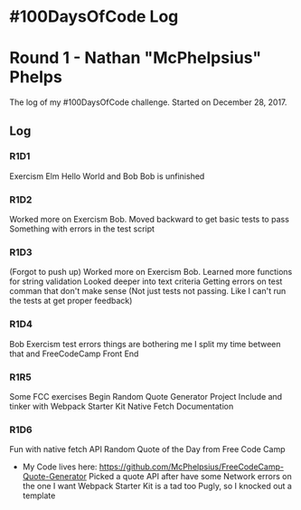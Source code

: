 # #100DaysOfCode Log
# Round 1 - Nathan "McPhelpsius" Phelps

The log of my #100DaysOfCode challenge. Started on December 28, 2017.

## Log

### R1D1 
Exercism Elm Hello World and Bob
Bob is unfinished

### R1D2
Worked more on Exercism Bob.
Moved backward to get basic tests to pass
Something with errors in the test script

### R1D3
(Forgot to push up)
Worked more on Exercism Bob.
Learned more functions for string validation
Looked deeper into text criteria
Getting errors on test comman that don't make sense
(Not just tests not passing. Like I can't run the tests at get proper feedback)

### R1D4
Bob Exercism test errors things are bothering me
I split my time between that and FreeCodeCamp Front End

### R1R5
Some FCC exercises
Begin Random Quote Generator Project
Include and tinker with Webpack Starter Kit
Native Fetch Documentation

### R1D6
Fun with native fetch API
Random Quote of the Day from Free Code Camp
 - My Code lives here: https://github.com/McPhelpsius/FreeCodeCamp-Quote-Generator
Picked a quote API after have some Network errors on the one I want
Webpack Starter Kit is a tad too Pugly, so I knocked out a template